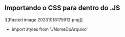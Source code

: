 
## Importando o CSS para dentro do .JS

![[Pasted image 20231018175912.png]]
  - import styles from './NomeDoArquivo' 
  